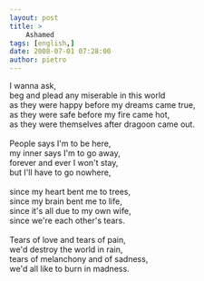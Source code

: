 ```yaml
---
layout: post
title: >
    Ashamed
tags: [english,]
date: 2008-07-01 07:28:00
author: pietro
---
```

I wanna ask,<br/>beg and plead any miserable in this world<br/>as they were happy before my dreams came true,<br/>as they were safe before my fire came hot,<br/>as they were themselves after dragoon came out.<br/><br/>People says I'm to be here,<br/>my inner says I'm to go away,<br/>forever and ever I won't stay,<br/>but I'll have to go nowhere,<br/><br/>since my heart bent me to trees,<br/>since my brain bent me to life,<br/>since it's all due to my own wife,<br/>since we're each other's tears.<br/><br/>Tears of love and tears of pain,<br/>we'd destroy the world in rain,<br/>tears of melanchony and of sadness,<br/>we'd all like to burn in madness.
